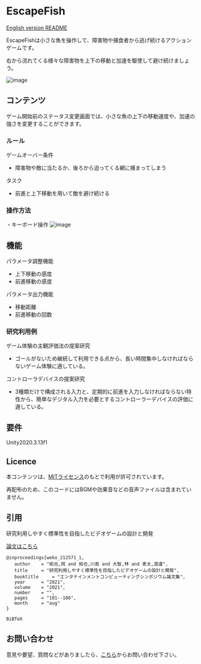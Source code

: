 # EscapeFish
[English version README](https://github.com/open-video-game-library/EscapeFish/blob/main/README.EN.md)

EscapeFishは小さな魚を操作して、障害物や捕食者から逃げ続けるアクションゲームです。

右から流れてくる様々な障害物を上下の移動と加速を駆使して避け続けましょう。

![image](https://user-images.githubusercontent.com/63552585/200158066-5d5113bd-adf1-47fe-b5e5-36c57cb3efdf.png)


## コンテンツ

ゲーム開始前のステータス変更画面では、小さな魚の上下の移動速度や、加速の強さを変更することができます。


### ルール

ゲームオーバー条件
- 障害物や敵に当たるか、後ろから迫ってくる網に捕まってしまう

タスク
- 前進と上下移動を用いて敵を避け続ける

### 操作方法

・キーボード操作
![image](https://user-images.githubusercontent.com/63552585/200158147-b25319d4-0b4c-4335-aa00-a335d3ac6f5b.png)


## 機能

パラメータ調整機能

- 上下移動の感度
- 前進移動の感度

パラメータ出力機能

- 移動距離
- 前進移動の回数

### 研究利用例

ゲーム体験の主観評価法の提案研究
- ゴールがないため継続して利用できる点から、長い時間集中しなければならないゲーム体験に適している。

コントローラデバイスの提案研究
- 3種類だけで構成される入力と、定期的に前進を入力しなければならない特性から、簡単なデジタル入力を必要とするコントローラーデバイスの評価に適している。


## 要件

Unity2020.3.13f1


## Licence

本コンテンツは、[MITライセンス](https://github.com/open-video-game-library/EscapeFish/blob/main/LICENSE)のもとで利用が許可されています。

再配布のため、このコードにはBGMや効果音などの音声ファイルは含まれていません。


## 引用

研究利用しやすく標準性を目指したビデオゲームの設計と開発

[論文はこちら](http://id.nii.ac.jp/1001/00212465/)
```
@inproceedings{weko_212571_1,
   author	 = "拓也,岡 and 拓也,川島 and 大智,林 and 恵太,渡邊",
   title	 = "研究利用しやすく標準性を目指したビデオゲームの設計と開発",
   booktitle	 = "エンタテインメントコンピューティングシンポジウム論文集",
   year 	 = "2021",
   volume	 = "2021",
   number	 = "",
   pages	 = "181--186",
   month	 = "aug"
}
```
```
BiBTeX
```

## お問い合わせ

意見や要望、質問などがありましたら、[こちら](https://openvideogame.cc/contact)からお問い合わせ下さい。
